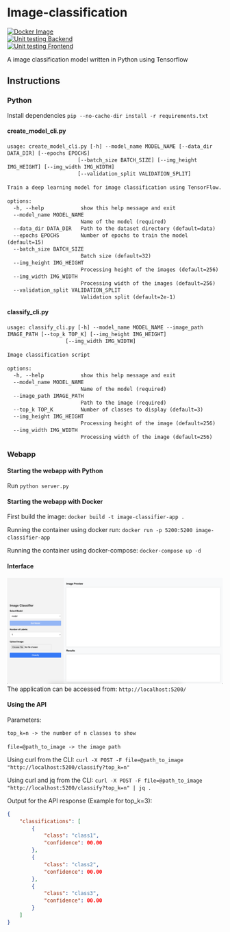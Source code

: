 # Image-classification

[![Docker Image](https://github.com/1red0/image-classification/actions/workflows/build-docker-image.yml/badge.svg)](https://github.com/1red0/image-classification/actions/workflows/build-docker-image.yml)  
[![Unit testing Backend](https://github.com/1red0/image-classification/actions/workflows/unit-tests-backend.yml/badge.svg)](https://github.com/1red0/image-classification/actions/workflows/unit-tests-backend.yml)  
[![Unit testing Frontend](https://github.com/1red0/image-classification/actions/workflows/unit-tests-frontend.yml/badge.svg)](https://github.com/1red0/image-classification/actions/workflows/unit-tests-frontend.yml)

A image classification model written in Python using Tensorflow

## Instructions

### Python

Install dependencies `pip --no-cache-dir install -r requirements.txt`

#### create_model_cli.py

```text
usage: create_model_cli.py [-h] --model_name MODEL_NAME [--data_dir DATA_DIR] [--epochs EPOCHS]
                       [--batch_size BATCH_SIZE] [--img_height IMG_HEIGHT] [--img_width IMG_WIDTH]
                       [--validation_split VALIDATION_SPLIT]

Train a deep learning model for image classification using TensorFlow.

options:
  -h, --help            show this help message and exit
  --model_name MODEL_NAME
                        Name of the model (required)
  --data_dir DATA_DIR   Path to the dataset directory (default=data)
  --epochs EPOCHS       Number of epochs to train the model (default=15)
  --batch_size BATCH_SIZE
                        Batch size (default=32)
  --img_height IMG_HEIGHT
                        Processing height of the images (default=256)
  --img_width IMG_WIDTH
                        Processing width of the images (default=256)
  --validation_split VALIDATION_SPLIT
                        Validation split (default=2e-1)
```

#### classify_cli.py

```text
usage: classify_cli.py [-h] --model_name MODEL_NAME --image_path IMAGE_PATH [--top_k TOP_K] [--img_height IMG_HEIGHT]
                   [--img_width IMG_WIDTH]

Image classification script

options:
  -h, --help            show this help message and exit
  --model_name MODEL_NAME
                        Name of the model (required)
  --image_path IMAGE_PATH
                        Path to the image (required)
  --top_k TOP_K         Number of classes to display (default=3)
  --img_height IMG_HEIGHT
                        Processing height of the image (default=256)
  --img_width IMG_WIDTH
                        Processing width of the image (default=256)
```

### Webapp

#### Starting the webapp with Python

Run `python server.py`

#### Starting the webapp with Docker

First build the image: `docker build -t image-classifier-app .`

Running the container using docker run: `docker run -p 5200:5200 image-classifier-app`

Running the container using docker-compose: `docker-compose up -d`

#### Interface

![screenshot](docs/images/screenshot.png)
The application can be accessed from: `http://localhost:5200/`

#### Using the API

Parameters:

```text
top_k=n -> the number of n classes to show

file=@path_to_image -> the image path
```

Using curl from the CLI: `curl -X POST -F file=@path_to_image "http://localhost:5200/classify?top_k=n"`

Using curl and jq from the CLI: `curl -X POST -F file=@path_to_image "http://localhost:5200/classify?top_k=n" | jq .`

Output for the API response (Example for top_k=3):

```json
{
    "classifications": [
        {
            "class": "class1",
            "confidence": 00.00
        },
        {
            "class": "class2",
            "confidence": 00.00
        },
        {
            "class": "class3",
            "confidence": 00.00
        }
    ]
}
```
